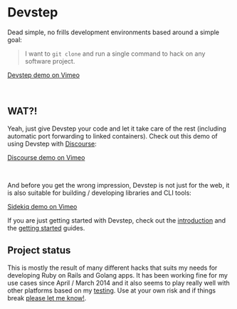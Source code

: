 # Devstep

Dead simple, no frills development environments based around a simple goal:

> I want to `git clone` and run a single command to hack on any software project.

[Devstep demo on Vimeo](https://vimeo.com/99482658)

<br>

## WAT?!

Yeah, just give Devstep your code and let it take care of the rest (including
automatic port forwarding to linked containers). Check out this demo of using
Devstep with [Discourse](http://www.discourse.org/):

[Discourse demo on Vimeo](http://vimeo.com/99212562)

<br>

And before you get the wrong impression, Devstep is not just for the web, it is also suitable for building
/ developing libraries and CLI tools:

[Sidekiq demo on Vimeo](https://vimeo.com/99487410)

If you are just getting started with Devstep, check out the [introduction](introduction)
and the [getting started](getting-started) guides.

## Project status

This is mostly the result of many different hacks that suits my needs for developing
Ruby on Rails and Golang apps. It has been working fine for my use cases since April /
March 2014 and it also seems to play really well with other platforms based on my
[testing](https://github.com/fgrehm/devstep-examples). Use at your own risk
and if things break [please let me know!](https://github.com/fgrehm/devstep/issues/new).
